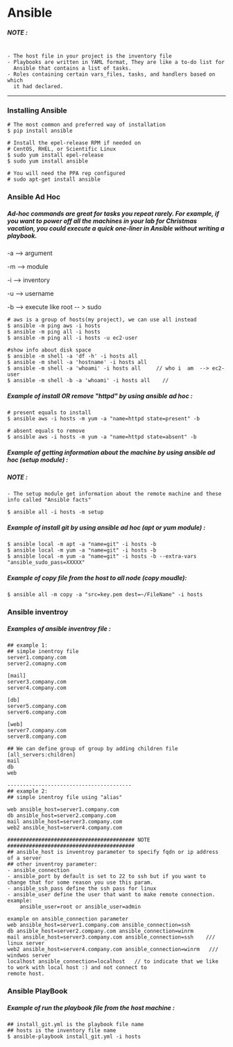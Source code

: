# Ansible

##### NOTE :
#
    - The host file in your project is the inventory file
    - Playbooks are written in YAML format, They are like a to-do list for 
      Ansible that contains a list of tasks.
    - Roles containing certain vars_files, tasks, and handlers based on which 
      it had declared. 
--------------------------------------------------------
### Installing Ansible

    # The most common and preferred way of installation
    $ pip install ansible

    # Install the epel-release RPM if needed on
    # CentOS, RHEL, or Scientific Linux
    $ sudo yum install epel-release
    $ sudo yum install ansible
    
    # You will need the PPA rep configured
    # sudo apt-get install ansible


### Ansible Ad Hoc
##### Ad-hoc commands are great for tasks you repeat rarely. For example, if you want to power off all the machines in your lab for Christmas vacation, you could execute a quick one-liner in Ansible without writing a playbook.

-a --> argument 

-m  --> module

-i --> inventory

-u --> username 

-b --> execute like root -- > sudo

    # aws is a group of hosts(my project), we can use all instead
    $ ansible -m ping aws -i hosts
    $ ansible -m ping all -i hosts
    $ ansible -m ping all -i hosts -u ec2-user
    
    #show info about disk space
    $ ansible -m shell -a 'df -h' -i hosts all    
    $ ansible -m shell -a 'hostname' -i hosts all     
    $ ansible -m shell -a 'whoami' -i hosts all     // who i  am  --> ec2-user
    $ ansible -m shell -b -a 'whoami' -i hosts all    // 

##### Example of install OR remove "httpd" by using ansible ad hoc :
    # present equals to install
    $ ansible aws -i hosts -m yum -a "name=httpd state=present" -b
    
    # absent equals to remove
    $ ansible aws -i hosts -m yum -a "name=httpd state=absent" -b

##### Example of getting information about the machine by using ansible ad hoc (setup module) :
##### NOTE :
    - The setup module get information about the remote machine and these info called "Ansible facts"

    $ ansible all -i hosts -m setup
    
##### Example of install git by using ansible ad hoc (apt or yum module) :
    $ ansible local -m apt -a "name=git" -i hosts -b
    $ ansible local -m yum -a "name=git" -i hosts -b
    $ ansible local -m yum -a "name=git" -i hosts -b --extra-vars "ansible_sudo_pass=XXXXX"

##### Example of copy file from the host to all node (copy moudle):
    $ ansible all -m copy -a "src=key.pem dest=~/FileName" -i hosts 
 
 
 
### Ansible inventroy
##### Examples of ansible inventroy file  :
    ## example 1:
    ## simple inentroy file
    server1.company.com
    server2.comapny.com
    
    [mail]
    server3.company.com
    server4.company.com
    
    [db]
    server5.company.com
    server6.company.com
    
    [web]
    server7.company.com
    server8.company.com
    
    ## We can define group of group by adding children file
    [all_servers:children]
    mail
    db
    web
    
    ----------------------------------------
    ## example 2:
    ## simple inentroy file using "alias"
    
    web ansible_host=server1.company.com
    db ansible_host=server2.company.com
    mail ansible_host=server3.company.com
    web2 ansible_host=server4.company.com
    
    ######################################### NOTE #########################################
    ## ansible_host is inventroy parameter to specify fqdn or ip address of a server
    ## other inventroy parameter:
    - ansible_connection 
    - ansible_port by default is set to 22 to ssh but if you want to change that for some reason you use this param.
    - ansible_ssh_pass define the ssh pass for linux
    - ansible_user define the user that want to make remote connection. example:
        ansible_user=root or ansible_user=admin 
    
    example on ansible_connection parameter
    web ansible_host=server1.company.com ansible_connection=ssh
    db ansible_host=server2.company.com ansible_connection=winrm
    mail ansible_host=server3.company.com ansible_connection=ssh    /// linux server
    web2 ansible_host=server4.company.com ansible_connection=winrm   /// windwos server
    localhost ansible_connection=localhost   // to indicate that we like to work with local host :) and not connect to  
    remote host.

### Ansible PlayBook
##### Example of run the playbook file from the host machine :
    ## install_git.yml is the playbook file name
    ## hosts is the inventory file name
    $ ansible-playbook install_git.yml -i hosts
